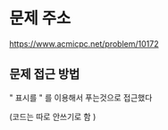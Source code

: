 # 문제 주소 
https://www.acmicpc.net/problem/10172

## 문제 접근 방법 
" 표시를 \" 를 이용해서 푸는것으로 접근했다 

(코드는 따로 안쓰기로 함 )
